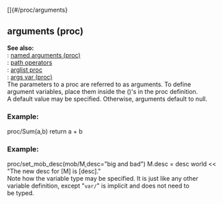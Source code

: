 []{#/proc/arguments}    
## arguments (proc)    
**See also:**    
:   [named arguments (proc)](ref/proc/arguments/named)    
:   [path operators](ref/operator/path)    
:   [arglist proc](ref/proc/arglist)    
:   [args var (proc)](ref/proc/var/args)    
The parameters to a proc are referred to as arguments. To define    
argument variables, place them inside the ()\'s in the proc definition.    
A default value may be specified. Otherwise, arguments default to null.    
### Example:    
proc/Sum(a,b) return a + b    
### Example:    
proc/set_mob_desc(mob/M,desc=\"big and bad\") M.desc = desc world \<\<    
\"The new desc for \[M\] is \[desc\].\"    
Note how the variable type may be specified. It is just like any other    
variable definition, except \"`var/`\" is implicit and does not need to    
be typed.  